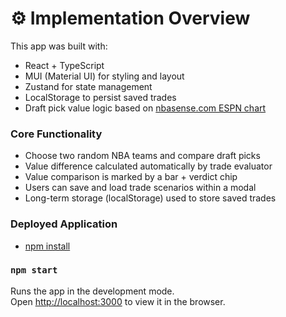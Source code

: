 # ⚙️ Implementation Overview

This app was built with:

- React + TypeScript
- MUI (Material UI) for styling and layout
- Zustand for state management
- LocalStorage to persist saved trades
- Draft pick value logic based on [nbasense.com ESPN chart](http://nbasense.com/draft-pick-trade-value/compare-charts)

### Core Functionality

- Choose two random NBA teams and compare draft picks
- Value difference calculated automatically by trade evaluator
- Value comparison is marked by a bar + verdict chip
- Users can save and load trade scenarios within a modal
- Long-term storage (localStorage) used to store saved trades

### Deployed Application 
- [npm install](https://nba-draft-trade-tool.vercel.app/)

### `npm start`
Runs the app in the development mode.\
Open [http://localhost:3000](http://localhost:3000) to view it in the browser.
